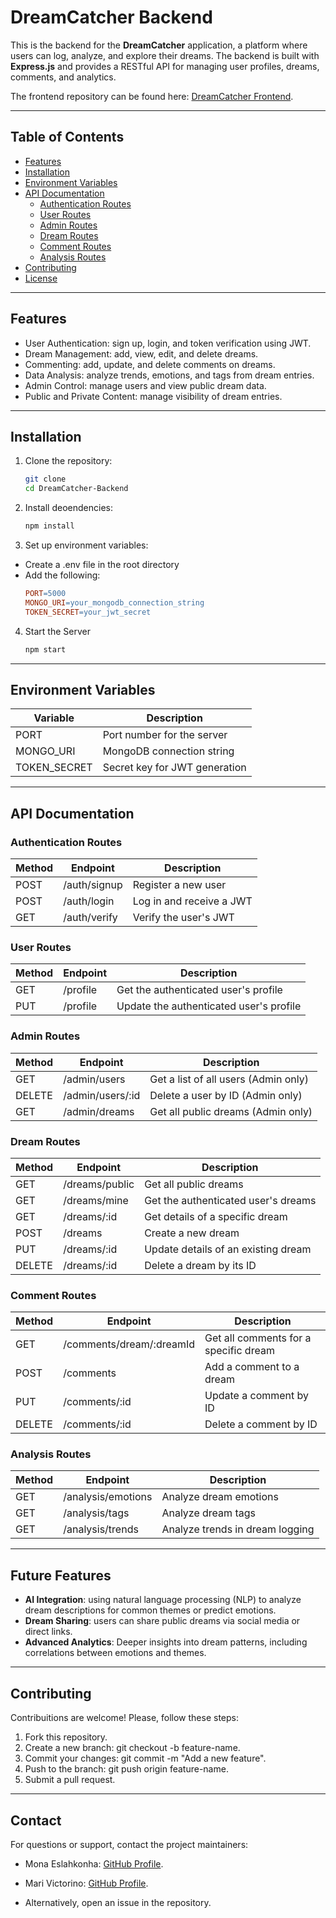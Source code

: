 # DreamCatcher Backend

This is the backend for the **DreamCatcher** application, a platform where users can log, analyze, and explore their dreams. The backend is built with **Express.js** and provides a RESTful API for managing user profiles, dreams, comments, and analytics. 

The frontend repository can be found here: [DreamCatcher Frontend](https://github.com/FabulousDreams/Frontend).

---

## Table of Contents

- [Features](#features)
- [Installation](#installation)
- [Environment Variables](#environment-variables)
- [API Documentation](#api-documentation)
  - [Authentication Routes](#authentication-routes)
  - [User Routes](#user-routes)
  - [Admin Routes](#admin-routes)
  - [Dream Routes](#dream-routes)
  - [Comment Routes](#comment-routes)
  - [Analysis Routes](#analysis-routes)
- [Contributing](#contributing)
- [License](#license)

---

## Features

- User Authentication: sign up, login, and token verification using JWT.
- Dream Management: add, view, edit, and delete dreams.
- Commenting: add, update, and delete comments on dreams.
- Data Analysis: analyze trends, emotions, and tags from dream entries.
- Admin Control: manage users and view public dream data.
- Public and Private Content: manage visibility of dream entries.

---

## Installation

1. Clone the repository:
   ```bash
   git clone 
   cd DreamCatcher-Backend 
   ```

2. Install deoendencies:
    ```bash
    npm install
    ```

3. Set up environment variables:
- Create a .env file in the root directory
- Add the following: 
    ```makefile
   PORT=5000
   MONGO_URI=your_mongodb_connection_string
   TOKEN_SECRET=your_jwt_secret
   ```
4. Start the Server
    ```bash
    npm start
    ```

---

## Environment Variables

| Variable     | Description | 
| --------- | -----------   |
| PORT	       | Port number for the server |
| MONGO_URI    | MongoDB connection string |
| TOKEN_SECRET | Secret key for JWT generation |

---

## API Documentation

### Authentication Routes

|Method     | Endpoint | Description |
| --------- | -----------   | ------- |
| POST       | /auth/signup | Register a new user |
| POST    | /auth/login | Log in and receive a JWT |
| GET | /auth/verify | Verify the user's JWT |

### User Routes

|Method     | Endpoint | Description |
| --------- | -----------   | ------- |
| GET      | /profile | Get the authenticated user's profile |
| PUT   | /profile | Update the authenticated user's profile |

### Admin Routes

|Method     | Endpoint | Description |
| --------- | -----------   | ------- |
| GET      | /admin/users| Get a list of all users (Admin only) |
| DELETE  | /admin/users/:id | Delete a user by ID (Admin only) |
| GET | /admin/dreams | Get all public dreams (Admin only) |

### Dream Routes

|Method     | Endpoint | Description |
| --------- | -----------   | ------- |
| GET      | /dreams/public | Get all public dreams |
| GET | /dreams/mine | Get the authenticated user's dreams |
| GET | /dreams/:id | Get details of a specific dream |
| POST | /dreams | Create a new dream |
| PUT | /dreams/:id | Update details of an existing dream |
| DELETE | /dreams/:id | Delete a dream by its ID |

### Comment Routes

|Method     | Endpoint | Description |
| --------- | -----------   | ------- |
| GET      | /comments/dream/:dreamId | Get all comments for a specific dream |
| POST | /comments | Add a comment to a dream |
| PUT | /comments/:id | Update a comment by ID |
| DELETE | /comments/:id | Delete a comment by ID |

### Analysis Routes

|Method     | Endpoint | Description |
| --------- | -----------   | ------- |
| GET      | /analysis/emotions	 | Analyze dream emotions |
| GET | /analysis/tags | Analyze dream tags |
| GET | /analysis/trends | Analyze trends in dream logging |

---

## Future Features

- **AI Integration**: using natural language processing (NLP) to analyze dream descriptions for common themes or predict emotions.
- **Dream Sharing**: users can share public dreams via social media or direct links.
- **Advanced Analytics**: Deeper insights into dream patterns, including correlations between emotions and themes.

---

## Contributing 

Contribuitions are welcome! Please, follow these steps:

1. Fork this repository.
2. Create a new branch: git checkout -b feature-name.
3. Commit your changes: git commit -m "Add a new feature".
4. Push to the branch: git push origin feature-name.
5. Submit a pull request.

---

## Contact

For questions or support, contact the project maintainers:

- Mona Eslahkonha: [GitHub Profile](https://github.com/monaeslah).
- Mari Victorino: [GitHub Profile](https://github.com/mavictorino).

- Alternatively, open an issue in the repository.